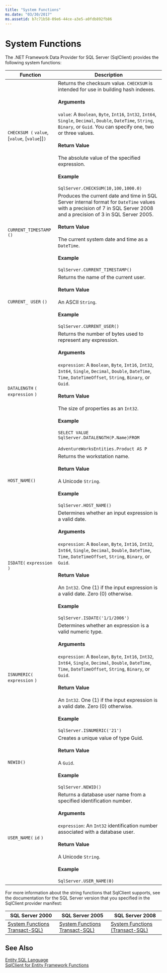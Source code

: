 ```yaml
---
title: "System Functions"
ms.date: "03/30/2017"
ms.assetid: b7c71b58-09e6-44ce-a3e5-a0fdb892fb86
---
```

# System Functions
The .NET Framework Data Provider for SQL Server (SqlClient) provides the following system functions:  
  
|Function|Description|  
|--------------|-----------------|  
|`CHECKSUM (` `value`, [`value`, [`value`]]`)`|Returns the checksum value. `CHECKSUM` is intended for use in building hash indexes.<br /><br /> **Arguments**<br /><br /> `value`: A `Boolean`, `Byte`, `Int16`, `Int32`, `Int64`, `Single`, `Decimal`, `Double`, `DateTime`, `String`, `Binary`, or `Guid`. You can specify one, two or three values.<br /><br /> **Return Value**<br /><br /> The absolute value of the specified expression.<br /><br /> **Example**<br /><br /> `SqlServer.CHECKSUM(10,100,1000.0)`|  
|`CURRENT_TIMESTAMP ()`|Produces the current date and time in SQL Server internal format for `DateTime` values with a precision of 7 in SQL Server 2008 and a precision of 3 in SQL Server 2005.<br /><br /> **Return Value**<br /><br /> The current system date and time as a `DateTime`.<br /><br /> **Example**<br /><br /> `SqlServer.CURRENT_TIMESTAMP()`|  
|`CURRENT_ USER` `()`|Returns the name of the current user.<br /><br /> **Return Value**<br /><br /> An ASCII `String`.<br /><br /> **Example**<br /><br /> `SqlServer.CURRENT_USER()`|  
|`DATALENGTH` `(` `expression` `)`|Returns the number of bytes used to represent any expression.<br /><br /> **Arguments**<br /><br /> `expression`: A `Boolean`, `Byte`, `Int16`, `Int32`, `Int64`, `Single`, `Decimal`, `Double`, `DateTime`, `Time`, `DateTimeOffset`, `String`, `Binary`, or `Guid`.<br /><br /> **Return Value**<br /><br /> The size of properties as an `Int32`.<br /><br /> **Example**<br /><br /> `SELECT VALUE SqlServer.DATALENGTH(P.Name)FROM`<br /><br /> `AdventureWorksEntities.Product AS P`|  
|`HOST_NAME()`|Returns the workstation name.<br /><br /> **Return Value**<br /><br /> A Unicode `String`.<br /><br /> **Example**<br /><br /> `SqlServer.HOST_NAME()`|  
|`ISDATE(` `expression` `)`|Determines whether an input expression is a valid date.<br /><br /> **Arguments**<br /><br /> `expression`: A `Boolean`, `Byte`, `Int16`, `Int32`, `Int64`, `Single`, `Decimal`, `Double`, `DateTime`, `Time`, `DateTimeOffset`, `String`, `Binary`, or `Guid`.<br /><br /> **Return Value**<br /><br /> An `Int32`. One (1) if the input expression is a valid date. Zero (0) otherwise.<br /><br /> **Example**<br /><br /> `SqlServer.ISDATE('1/1/2006')`|  
|`ISNUMERIC(` `expression` `)`|Determines whether an expression is a valid numeric type.<br /><br /> **Arguments**<br /><br /> `expression`: A `Boolean`, `Byte`, `Int16`, `Int32`, `Int64`, `Single`, `Decimal`, `Double`, `DateTime`, `Time`, `DateTimeOffset`, `String`, `Binary`, or `Guid`.<br /><br /> **Return Value**<br /><br /> An `Int32`. One (1) if the input expression is a valid date. Zero (0) otherwise.<br /><br /> **Example**<br /><br /> `SqlServer.ISNUMERIC('21')`|  
|`NEWID()`|Creates a unique value of type Guid.<br /><br /> **Return Value**<br /><br /> A `Guid`.<br /><br /> **Example**<br /><br /> `SqlServer.NEWID()`|  
|`USER_NAME(` `id` `)`|Returns a database user name from a specified identification number.<br /><br /> **Arguments**<br /><br /> `expression`: An `Int32` identification number associated with a database user.<br /><br /> **Return Value**<br /><br /> A Unicode `String`.<br /><br /> **Example**<br /><br /> `SqlServer.USER_NAME(0)`|  
  
 For more information about the string functions that SqlClient supports, see the documentation for the SQL Server version that you specified in the SqlClient provider manifest:  
  
|SQL Server 2000|SQL Server 2005|SQL Server 2008|  
|---------------------|---------------------|---------------------|  
|[System Functions Transact-SQL)](http://go.microsoft.com/fwlink/?LinkId=115918)|[System Functions Transact-SQL)](http://go.microsoft.com/fwlink/?LinkId=115917)|[System Functions (Transact-SQL)](http://go.microsoft.com/fwlink/?LinkId=115919)|  
  
## See Also  
 [Entity SQL Language](../../../../../docs/framework/data/adonet/ef/language-reference/entity-sql-language.md)  
 [SqlClient for Entity Framework Functions](../../../../../docs/framework/data/adonet/ef/sqlclient-for-ef-functions.md)

